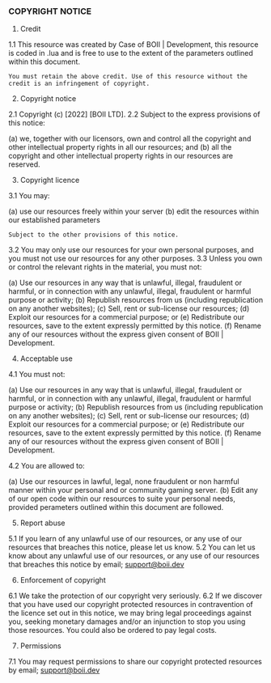 ### COPYRIGHT NOTICE ###

1.	Credit

1.1	This resource was created by Case of BOII | Development, this resource is coded in .lua and is free to use to the extent of the parameters outlined within this document.

`You must retain the above credit. Use of this resource without the credit is an infringement of copyright.`
 
2.	Copyright notice

2.1	Copyright (c) [2022] [BOII LTD].
2.2	Subject to the express provisions of this notice:

(a)	we, together with our licensors, own and control all the copyright and other intellectual property rights in all our resources; and
(b)	all the copyright and other intellectual property rights in our resources are reserved.

3.	Copyright licence

3.1	You may:

(a)	use our resources freely within your server
(b)	edit the resources within our established parameters

`Subject to the other provisions of this notice.`

3.2	You may only use our resources for your own personal purposes, and you must not use our resources for any other purposes.
3.3	Unless you own or control the relevant rights in the material, you must not:

(a)	Use our resources in any way that is unlawful, illegal, fraudulent or harmful, or in connection with any unlawful, illegal, fraudulent or harmful purpose or activity;
(b)	Republish resources from us (including republication on any another websites);
(c)	Sell, rent or sub-license our resources;
(d)	Exploit our resources for a commercial purpose; or
(e)	Redistribute our resources, save to the extent expressly permitted by this notice.
(f) Rename any of our resources without the express given consent of BOII | Development.

4.	Acceptable use

4.1	You must not:

(a)	Use our resources in any way that is unlawful, illegal, fraudulent or harmful, or in connection with any unlawful, illegal, fraudulent or harmful purpose or activity;
(b)	Republish resources from us (including republication on any another websites);
(c)	Sell, rent or sub-license our resources;
(d)	Exploit our resources for a commercial purpose; or
(e)	Redistribute our resources, save to the extent expressly permitted by this notice.
(f) Rename any of our resources without the express given consent of BOII | Development.

4.2 You are allowed to: 

(a) Use our resources in lawful, legal, none fraudulent or non harmful manner within your personal and or community gaming server.
(b) Edit any of our open code within our resources to suite your personal needs, provided perameters outlined within this document are followed.

5.	Report abuse

5.1	If you learn of any unlawful use of our resources, or any use of our resources that breaches this notice, please let us know.
5.2	You can let us know about any unlawful use of our resources, or any use of our resources that breaches this notice by email; support@boii.dev

6.	Enforcement of copyright

6.1	We take the protection of our copyright very seriously.
6.2	If we discover that you have used our copyright protected resources in contravention of the licence set out in this notice, we may bring legal proceedings against you, seeking monetary damages and/or an injunction to stop you using those resources. You could also be ordered to pay legal costs.

7.	Permissions

7.1	You may request permissions to share our copyright protected resources by email; support@boii.dev
